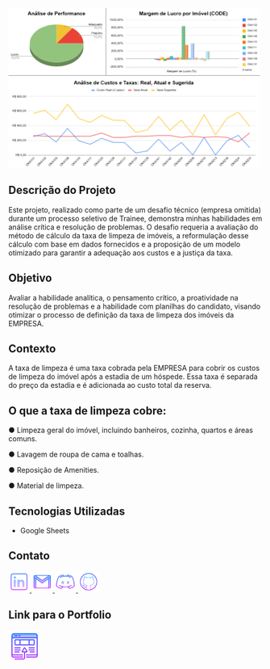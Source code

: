 ![Gráficos](Imagens/Capa.png)

## Descrição do Projeto

Este projeto, realizado como parte de um desafio técnico (empresa omitida) durante um processo seletivo de Trainee, demonstra minhas habilidades em análise crítica e resolução de problemas. O desafio requeria a avaliação do método de cálculo da taxa de limpeza de imóveis, a reformulação desse cálculo com base em dados fornecidos e a proposição de um modelo otimizado para garantir a adequação aos custos e a justiça da taxa.

## Objetivo

Avaliar a habilidade analítica, o pensamento crítico, a proatividade na resolução de problemas e
a habilidade com planilhas do candidato, visando otimizar o processo de definição da taxa de
limpeza dos imóveis da EMPRESA.


## Contexto

A taxa de limpeza é uma taxa cobrada pela EMPRESA para cobrir os custos de limpeza do imóvel
após a estadia de um hóspede. Essa taxa é separada do preço da estadia e é adicionada ao
custo total da reserva.

## O que a taxa de limpeza cobre:

● Limpeza geral do imóvel, incluindo banheiros, cozinha, quartos e áreas comuns.

● Lavagem de roupa de cama e toalhas.

● Reposição de Amenities.

● Material de limpeza.


## Tecnologias Utilizadas
* Google Sheets

## Contato

 
 <a href="https://www.linkedin.com/in/beatrizssaurora/">
  <img width="42px" alt="LinkedIn" title="LinkedIn" src="Imagens/icons8-linkedin-64.png">
</a>
<a href="mailto:beatrizssaurora@gmail.com" title="beatrizssaurora@gmail.com">
  <img width="42px" src="Imagens/icons8-gmail-64.png" alt="Ícone do Gmail">
</a>
<a href="beatriz02627" alt="Usuário do Discord" title="beatriz02627">
  <img width="42px" src="Imagens/icons8-logo-discord-64.png" alt="Ícone do Discord">
</a>
<a href="https://github.com/beatrizssaurora" alt="Github" title="Github">
  <img width="42px" src="Imagens/icons8-github-64.png" alt="Github">
</a>

## Link para o Portfolio

<a href="https://my-website-beatriz-santos.netlify.app/" alt="site" title="Portfólio">
  <img width="64px" src="Imagens/icons8-abrir-no-navegador-64.png" alt="Portfólio">
</a>